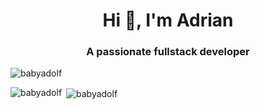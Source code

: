 <h1 align="center">Hi 👋, I'm Adrian</h1>
<h3 align="center">A passionate fullstack developer</h3>

<p align="left"> <img src="https://komarev.com/ghpvc/?username=babyadolf&label=Profile%20views&color=0e75b6&style=flat" alt="babyadolf" /> </p>

<p><img align="left" src="https://github-readme-stats.vercel.app/api/top-langs?username=babyadolf&show_icons=true&locale=en&layout=compact" alt="babyadolf" /></p>

<p>&nbsp;<img align="center" src="https://github-readme-stats.vercel.app/api?username=babyadolf&show_icons=true&locale=en" alt="babyadolf" /></p>
